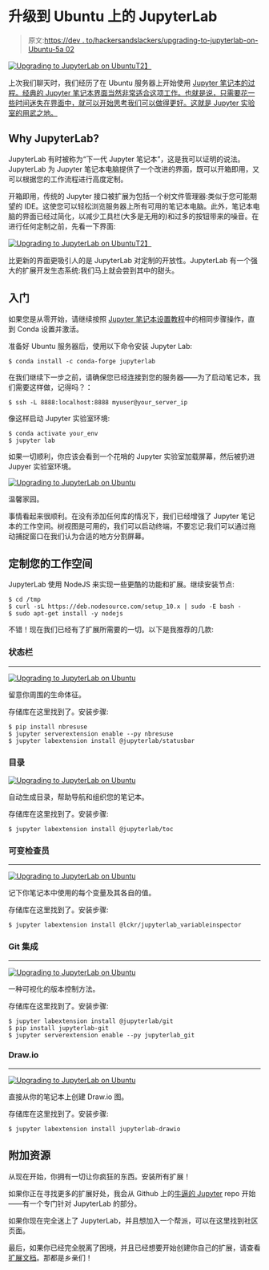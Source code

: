 # 升级到 Ubuntu 上的 JupyterLab

> 原文:[https://dev . to/hackersandslackers/upgrading-to-jupyterlab-on-Ubuntu-5a 02](https://dev.to/hackersandslackers/upgrading-to-jupyterlab-on-ubuntu-5a02)

[![Upgrading to JupyterLab on Ubuntu](../Images/5eb44cef780a48284a8a235d768269f6.png)T2】](https://res.cloudinary.com/practicaldev/image/fetch/s--37XtNRWl--/c_limit%2Cf_auto%2Cfl_progressive%2Cq_auto%2Cw_880/https://hackersandslackers.com/content/images/2019/04/jupyterlab-1-1.jpg)

上次我们聊天时，我们经历了在 Ubuntu 服务器上开始使用 [Jupyter 笔记本的过程。经典的 Jupyter 笔记本界面当然非常适合这项工作。也就是说，只需要花一些时间迷失在界面中，就可以开始思考我们可以做得更好。这就是 Jupyter 实验室的用武之地。](https://dev.to/hackersandslackers/running-jupyter-notebooks-on-a-ubuntu-server-3340)

## [](#why-jupyterlab)Why JupyterLab?

JupyterLab 有时被称为“下一代 Jupyter 笔记本”，这是我可以证明的说法。JupyterLab 为 Jupyter 笔记本电脑提供了一个改进的界面，既可以开箱即用，又可以根据您的工作流程进行高度定制。

开箱即用，传统的 Jupyter 接口被扩展为包括一个树文件管理器:类似于您可能期望的 IDE。这使您可以轻松浏览服务器上所有可用的笔记本电脑。此外，笔记本电脑的界面已经过简化，以减少工具栏(大多是无用的)和过多的按钮带来的噪音。在进行任何定制之前，先看一下界面:

[![Upgrading to JupyterLab on Ubuntu](../Images/978475850ec1fae7445b1dd6e7607bdb.png)T2】](https://res.cloudinary.com/practicaldev/image/fetch/s--xfsQug9k--/c_limit%2Cf_auto%2Cfl_progressive%2Cq_auto%2Cw_880/https://hackersandslackers.com/content/images/2019/04/jupyterlab-no-customization.png)

比更新的界面更吸引人的是 JupyterLab 对定制的开放性。JupyterLab 有一个强大的扩展开发生态系统:我们马上就会尝到其中的甜头。

## [](#getting-started)入门

如果您是从零开始，请继续按照 [Jupyter 笔记本设置教程](https://dev.to/hackersandslackers/running-jupyter-notebooks-on-a-ubuntu-server-3340)中的相同步骤操作，直到 Conda 设置并激活。

准备好 Ubuntu 服务器后，使用以下命令安装 Jupyter Lab:

```
$ conda install -c conda-forge jupyterlab 
```

在我们继续下一步之前，请确保您已经连接到您的服务器——为了启动笔记本，我们需要这样做，记得吗？：

```
$ ssh -L 8888:localhost:8888 myuser@your_server_ip 
```

像这样启动 Jupyter 实验室环境:

```
$ conda activate your_env
$ jupyter lab 
```

如果一切顺利，你应该会看到一个花哨的 Jupyter 实验室加载屏幕，然后被扔进 Jupyer 实验室环境。

[![Upgrading to JupyterLab on Ubuntu](../Images/a7d649560c2747416e1c4d32ed97aacf.png)](https://res.cloudinary.com/practicaldev/image/fetch/s--JW7dl20k--/c_limit%2Cf_auto%2Cfl_progressive%2Cq_auto%2Cw_880/https://hackersandslackers.com/content/images/2019/04/jupyter-lab-home.png) 

<figcaption>温馨家园。</figcaption>

事情看起来很顺利。在没有添加任何库的情况下，我们已经增强了 Jupyter 笔记本的工作空间。树视图是可用的，我们可以启动终端，不要忘记:我们可以通过拖动捕捉窗口在我们认为合适的地方分割屏幕。

## [](#customizing-your-workspace)定制您的工作空间

JupyterLab 使用 NodeJS 来实现一些更酷的功能和扩展。继续安装节点:

```
$ cd /tmp
$ curl -sL https://deb.nodesource.com/setup_10.x | sudo -E bash -
$ sudo apt-get install -y nodejs 
```

不错！现在我们已经有了扩展所需要的一切。以下是我推荐的几款:

### [](#status-bar)状态栏

* * *

[![Upgrading to JupyterLab on Ubuntu](../Images/36666ab4e35d66cb9a3ea7e7d0de060a.png)](https://res.cloudinary.com/practicaldev/image/fetch/s--whRwZc4E--/c_limit%2Cf_auto%2Cfl_progressive%2Cq_66%2Cw_880/https://hackersandslackers.com/content/images/2019/04/jupyterlab-statusbar.gif) 

<figcaption>留意你周围的生命体征。</figcaption>

存储库在这里找到了。安装步骤:

```
$ pip install nbresuse
$ jupyter serverextension enable --py nbresuse
$ jupyter labextension install @jupyterlab/statusbar 
```

### [](#table-of-contents)目录

[![Upgrading to JupyterLab on Ubuntu](../Images/0fc3f1650fca42c41c1c7ee9fc6c9120.png)](https://res.cloudinary.com/practicaldev/image/fetch/s--99Gp4CPW--/c_limit%2Cf_auto%2Cfl_progressive%2Cq_66%2Cw_880/https://hackersandslackers.com/content/images/2019/04/jupyterlab-toc.gif) 

<figcaption>自动生成目录，帮助导航和组织您的笔记本。</figcaption>

存储库在这里找到了。安装步骤:

```
$ jupyter labextension install @jupyterlab/toc 
```

### [](#variable-inspector)可变检查员

* * *

[![Upgrading to JupyterLab on Ubuntu](../Images/0934f4a6cd61cf3b496c4710a1c78299.png)](https://res.cloudinary.com/practicaldev/image/fetch/s--C90SE3IK--/c_limit%2Cf_auto%2Cfl_progressive%2Cq_66%2Cw_880/https://hackersandslackers.com/content/images/2019/04/jupyterlab-vars.gif) 

<figcaption>记下你笔记本中使用的每个变量及其各自的值。</figcaption>

存储库在这里找到了。安装步骤:

```
$ jupyter labextension install @lckr/jupyterlab_variableinspector 
```

### [](#git-integration)Git 集成

* * *

[![Upgrading to JupyterLab on Ubuntu](../Images/5230dbcf5956cc45d7b82f5f0aef95fa.png)](https://res.cloudinary.com/practicaldev/image/fetch/s--a3ByWH7x--/c_limit%2Cf_auto%2Cfl_progressive%2Cq_66%2Cw_880/https://hackersandslackers.com/content/images/2019/04/jupyter-git.gif) 

<figcaption>一种可视化的版本控制方法。</figcaption>

存储库在这里找到了。安装步骤:

```
$ jupyter labextension install @jupyterlab/git
$ pip install jupyterlab-git
$ jupyter serverextension enable --py jupyterlab_git 
```

### [](#drawio)Draw.io

* * *

[![Upgrading to JupyterLab on Ubuntu](../Images/27f0f0514e4faf2348b53d9f454c5ee0.png)](https://res.cloudinary.com/practicaldev/image/fetch/s--5FBRdrSi--/c_limit%2Cf_auto%2Cfl_progressive%2Cq_66%2Cw_880/https://hackersandslackers.com/content/images/2019/04/drawio.gif) 

<figcaption>直接从你的笔记本上创建 Draw.io 图。</figcaption>

存储库在这里找到了。安装步骤:

```
$ jupyter labextension install jupyterlab-drawio 
```

## [](#additional-resources)附加资源

从现在开始，你拥有一切让你疯狂的东西。安装所有扩展！

如果你正在寻找更多的扩展好处，我会从 Github 上的[牛逼的 Jupyter](https://github.com/markusschanta/awesome-jupyter#jupyterlab-extensions) repo 开始——有一个专门针对 JupyterLab 的部分。

如果你现在完全迷上了 JupyterLab，并且想加入一个帮派，可以在这里找到社区页面。

最后，如果你已经完全脱离了困境，并且已经想要开始创建你自己的扩展，请查看[扩展文档](https://jupyterlab.readthedocs.io/en/stable/user/extensions.html)。那都是乡亲们！